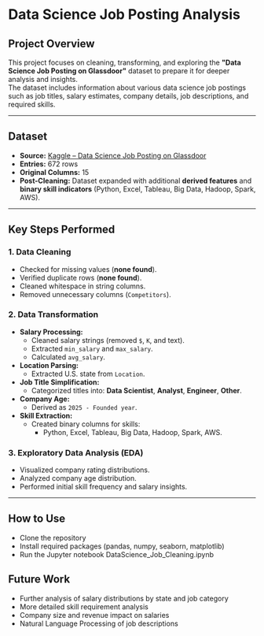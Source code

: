# Data Science Job Posting Analysis

## Project Overview
This project focuses on cleaning, transforming, and exploring the **"Data Science Job Posting on Glassdoor"** dataset to prepare it for deeper analysis and insights.  
The dataset includes information about various data science job postings such as job titles, salary estimates, company details, job descriptions, and required skills.

---

## Dataset
- **Source:** [Kaggle – Data Science Job Posting on Glassdoor](https://www.kaggle.com/datasets/rashikrahmanpritom/data-science-job-posting-on-glassdoor)  
- **Entries:** 672 rows  
- **Original Columns:** 15  
- **Post-Cleaning:** Dataset expanded with additional **derived features** and **binary skill indicators** (Python, Excel, Tableau, Big Data, Hadoop, Spark, AWS).

---

## Key Steps Performed

### 1. Data Cleaning
- Checked for missing values (**none found**).
- Verified duplicate rows (**none found**).
- Cleaned whitespace in string columns.
- Removed unnecessary columns (`Competitors`).

### 2. Data Transformation
- **Salary Processing:**
  - Cleaned salary strings (removed `$`, `K`, and text).
  - Extracted `min_salary` and `max_salary`.
  - Calculated `avg_salary`.
- **Location Parsing:**
  - Extracted U.S. state from `Location`.
- **Job Title Simplification:**
  - Categorized titles into: **Data Scientist**, **Analyst**, **Engineer**, **Other**.
- **Company Age:**
  - Derived as `2025 - Founded year`.
- **Skill Extraction:**
  - Created binary columns for skills:
    - Python, Excel, Tableau, Big Data, Hadoop, Spark, AWS.

### 3. Exploratory Data Analysis (EDA)
- Visualized company rating distributions.
- Analyzed company age distribution.
- Performed initial skill frequency and salary insights.

---

## How to Use
- Clone the repository
- Install required packages (pandas, numpy, seaborn, matplotlib)
- Run the Jupyter notebook DataScience_Job_Cleaning.ipynb

## Future Work
- Further analysis of salary distributions by state and job category
- More detailed skill requirement analysis
- Company size and revenue impact on salaries
- Natural Language Processing of job descriptions
